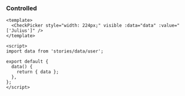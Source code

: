 ### Controlled

<!--start-code-->

```vue
<template>
  <CheckPicker style="width: 224px;" visible :data="data" :value="['Julius']" />
</template>

<script>
import data from 'stories/data/user';

export default {
  data() {
    return { data };
  },
};
</script>
```

<!--end-code-->
